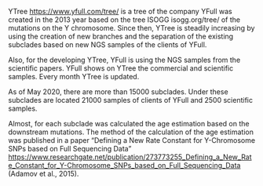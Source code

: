 YTree https://www.yfull.com/tree/  is a tree of the company YFull was created in the 2013 year based on the tree ISOGG isogg.org/tree/ of the mutations on the Y chromosome. Since then, YTree is steadily increasing by using the creation of new branches and the separation of the existing subclades based on new NGS samples of the clients of YFull.

Also, for the developing YTree, YFull is using the NGS samples from the scientific papers. YFull shows on YTree the commercial and scientific samples. Every month YTree is updated.

As of May 2020, there are more than 15000 subclades. Under these subclades are located 21000 samples of clients of YFull and 2500 scientific samples.

Almost, for each subclade was calculated the age estimation based on the downstream mutations. The method of the calculation of the age estimation was published in a paper “Defining a New Rate Constant for Y-Chromosome SNPs based on Full Sequencing Data”   https://www.researchgate.net/publication/273773255_Defining_a_New_Rate_Constant_for_Y-Chromosome_SNPs_based_on_Full_Sequencing_Data (Adamov et al., 2015).
